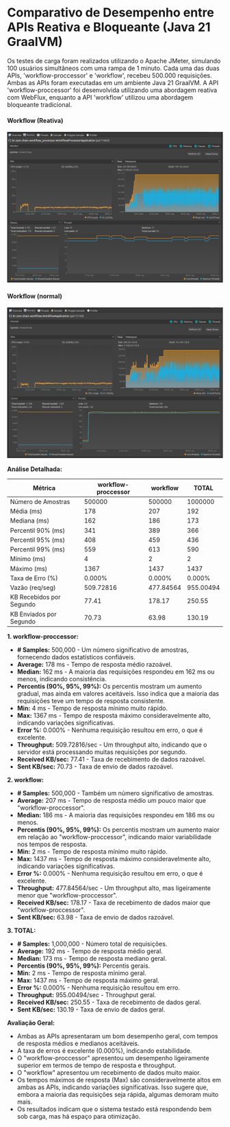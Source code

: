 
# Comparativo de Desempenho entre APIs Reativa e Bloqueante (Java 21 GraalVM)

Os testes de carga foram realizados utilizando o Apache JMeter, simulando 100 usuários simultâneos com uma rampa de 1 minuto. Cada uma das duas APIs, 'workflow-proccessor' e 'workflow', recebeu 500.000 requisições. Ambas as APIs foram executadas em um ambiente Java 21 GraalVM. A API 'workflow-proccessor' foi desenvolvida utilizando uma abordagem reativa com WebFlux, enquanto a API 'workflow' utilizou uma abordagem bloqueante tradicional.

#### Workflow (Reativa)
![Descrição da imagem](./images/workflowprocessor.png)


#### Workflow (normal)
![Descrição da imagem](./images/workflow.png)

**Análise Detalhada:**

| Métrica                  | workflow-proccessor | workflow  | TOTAL     |
| ------------------------ | ------------------- | --------- | --------- |
| Número de Amostras       | 500000              | 500000    | 1000000   |
| Média (ms)               | 178                 | 207       | 192       |
| Mediana (ms)             | 162                 | 186       | 173       |
| Percentil 90% (ms)       | 341                 | 389       | 366       |
| Percentil 95% (ms)       | 408                 | 459       | 436       |
| Percentil 99% (ms)       | 559                 | 613       | 590       |
| Mínimo (ms)              | 4                   | 2         | 2         |
| Máximo (ms)              | 1367                | 1437      | 1437      |
| Taxa de Erro (%)         | 0.000%              | 0.000%    | 0.000%    |
| Vazão (req/seg)          | 509.72816           | 477.84564 | 955.00494 |
| KB Recebidos por Segundo | 77.41               | 178.17    | 250.55    |
| KB Enviados por Segundo  | 70.73               | 63.98     | 130.19    |

**1. workflow-proccessor:**

- **# Samples:** 500,000 - Um número significativo de amostras, fornecendo dados estatísticos confiáveis.
- **Average:** 178 ms - Tempo de resposta médio razoável.
- **Median:** 162 ms - A maioria das requisições respondeu em 162 ms ou menos, indicando consistência.
- **Percentis (90%, 95%, 99%):** Os percentis mostram um aumento gradual, mas ainda em valores aceitáveis. Isso indica que a maioria das requisições teve um tempo de resposta consistente.
- **Min:** 4 ms - Tempo de resposta mínimo muito rápido.
- **Max:** 1367 ms - Tempo de resposta máximo consideravelmente alto, indicando variações significativas.
- **Error %:** 0.000% - Nenhuma requisição resultou em erro, o que é excelente.
- **Throughput:** 509.72816/sec - Um throughput alto, indicando que o servidor está processando muitas requisições por segundo.
- **Received KB/sec:** 77.41 - Taxa de recebimento de dados razoável.
- **Sent KB/sec:** 70.73 - Taxa de envio de dados razoável.

**2. workflow:**

- **# Samples:** 500,000 - Também um número significativo de amostras.
- **Average:** 207 ms - Tempo de resposta médio um pouco maior que "workflow-proccessor".
- **Median:** 186 ms - A maioria das requisições respondeu em 186 ms ou menos.
- **Percentis (90%, 95%, 99%):** Os percentis mostram um aumento maior em relação ao "workflow-proccessor", indicando maior variabilidade nos tempos de resposta.
- **Min:** 2 ms - Tempo de resposta mínimo muito rápido.
- **Max:** 1437 ms - Tempo de resposta máximo consideravelmente alto, indicando variações significativas.
- **Error %:** 0.000% - Nenhuma requisição resultou em erro, o que é excelente.
- **Throughput:** 477.84564/sec - Um throughput alto, mas ligeiramente menor que "workflow-proccessor".
- **Received KB/sec:** 178.17 - Taxa de recebimento de dados maior que "workflow-proccessor".
- **Sent KB/sec:** 63.98 - Taxa de envio de dados razoável.

**3. TOTAL:**

- **# Samples:** 1,000,000 - Número total de requisições.
- **Average:** 192 ms - Tempo de resposta médio geral.
- **Median:** 173 ms - Tempo de resposta mediano geral.
- **Percentis (90%, 95%, 99%):** Percentis gerais.
- **Min:** 2 ms - Tempo de resposta mínimo geral.
- **Max:** 1437 ms - Tempo de resposta máximo geral.
- **Error %:** 0.000% - Nenhuma requisição resultou em erro.
- **Throughput:** 955.00494/sec - Throughput geral.
- **Received KB/sec:** 250.55 - Taxa de recebimento de dados geral.
- **Sent KB/sec:** 130.19 - Taxa de envio de dados geral.

**Avaliação Geral:**

- Ambas as APIs apresentaram um bom desempenho geral, com tempos de resposta médios e medianos aceitáveis.
- A taxa de erros é excelente (0.000%), indicando estabilidade.
- O "workflow-proccessor" apresentou um desempenho ligeiramente superior em termos de tempo de resposta e throughput.
- O "workflow" apresentou um recebimento de dados muito maior.
- Os tempos máximos de resposta (Max) são consideravelmente altos em ambas as APIs, indicando variações significativas. Isso sugere que, embora a maioria das requisições seja rápida, algumas demoram muito mais.
- Os resultados indicam que o sistema testado está respondendo bem sob carga, mas há espaço para otimização.


